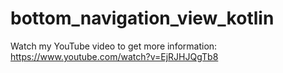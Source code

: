 # bottom_navigation_view_kotlin
Watch my YouTube video to get more information: https://www.youtube.com/watch?v=EjRJHJQgTb8
